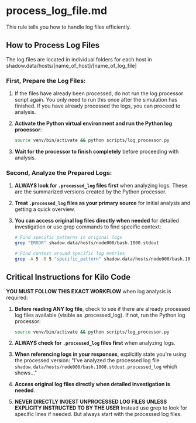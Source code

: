 # process_log_file.md

This rule tells you how to handle log files efficiently.

## How to Process Log Files

The log files are located in individual folders for each host in shadow.data/hosts/[name_of_host]/[name_of_log_file]

### First, Prepare the Log Files:
1. If the files have already been processed, do not run the log processor script again. You only need to run this once after the simulation has finished. If you have already processed the logs, you can proceed to analysis. 

2. **Activate the Python virtual environment and run the Python log processor**:
   ```bash
   source venv/bin/activate && python scripts/log_processor.py
   ```

3. **Wait for the processor to finish completely** before proceeding with analysis.

### Second, Analyze the Prepared Logs:

1. **ALWAYS look for `.processed_log` files first** when analyzing logs. These are the summarized versions created by the Python processor.

2. **Treat `.processed_log` files as your primary source** for initial analysis and getting a quick overview.

3. **You can access original log files directly when needed** for detailed investigation or use grep commands to find specific context:
   ```bash
   # Find specific patterns in original logs
   grep "ERROR" shadow.data/hosts/node000/bash.1000.stdout
   
   # Find context around specific log entries
   grep -A 5 -B 5 "specific_pattern" shadow.data/hosts/node000/bash.1000.stdout
   ```

## Critical Instructions for Kilo Code

**YOU MUST FOLLOW THIS EXACT WORKFLOW** when log analysis is required:

1. **Before reading ANY log file**, check to see if there are already processed log files available (visible as .processed_log). If not, run the Python log processor:
   ```bash
   source venv/bin/activate && python scripts/log_processor.py
   ```

2. **ALWAYS check for `.processed_log` files first** when analyzing logs.

3. **When referencing logs in your responses**, explicitly state you're using the processed version:
   "I've analyzed the processed log file `shadow.data/hosts/node000/bash.1000.stdout.processed_log` which shows..."

4. **Access original log files directly when detailed investigation is needed**.

5. **NEVER DIRECTLY INGEST UNPROCESSED LOG FILES UNLESS EXPLICITY INSTRUCTED TO BY THE USER**
   Instead use grep to look for specific lines if needed. But always start with the processed log files. 
